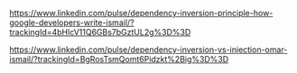 https://www.linkedin.com/pulse/dependency-inversion-principle-how-google-developers-write-ismail/?trackingId=4bHlcV11Q6GBs7bGztUL2g%3D%3D

https://www.linkedin.com/pulse/dependency-inversion-vs-injection-omar-ismail/?trackingId=BgRosTsmQomt6Pidzkt%2Big%3D%3D
